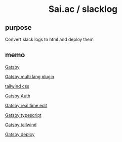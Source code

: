 <h1 align="center">
  Sai.ac / slacklog
</h1>

## purpose

Convert slack logs to html and deploy them

## memo

[Gatsby](https://www.gatsbyjs.com/)

[Gatsby multi lang plugin](https://www.gatsbyjs.com/plugins/gatsby-plugin-intl/)

[tailwind css](https://tailwindcss.com/)

[Gatsby Auth](https://qiita.com/irico/items/ac68cc18e1186b6d7c25)

[Gatsby real time edit](https://tina.io/)

[Gatsby typescript](https://zenn.dev/ryo_kawamata/articles/gatsby-ts-2020)

[Gatsby tailwind](https://qiita.com/suin/items/7281351779b5206e17b3#twinmacro%E3%82%92react%E3%81%A7%E4%BD%BF%E3%81%86%E3%81%AB%E3%81%AF)

[Gatsby deploy](https://blog.yucchiy.com/2020/02/deployment-to-self-hosted-server-for-gatsbyjs/)

